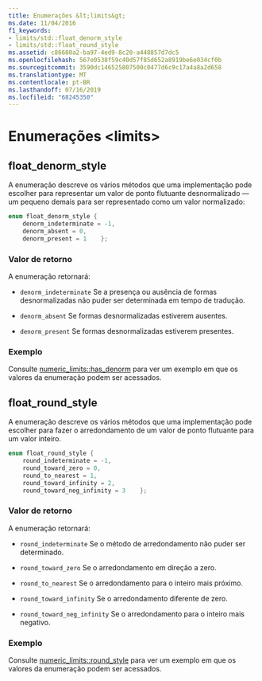 ```yaml
---
title: Enumerações &lt;limits&gt;
ms.date: 11/04/2016
f1_keywords:
- limits/std::float_denorm_style
- limits/std::float_round_style
ms.assetid: c86680a2-ba97-4ed9-8c20-a448857d7dc5
ms.openlocfilehash: 567e0538f59c40d57f85d652a8919be6e034cf0b
ms.sourcegitcommit: 3590dc146525807500c0477d6c9c17a4a8a2d658
ms.translationtype: MT
ms.contentlocale: pt-BR
ms.lasthandoff: 07/16/2019
ms.locfileid: "68245350"
---
```

# <a name="ltlimitsgt-enums"></a>Enumerações &lt;limits&gt;

## <a name="float_denorm_style"></a> float_denorm_style

A enumeração descreve os vários métodos que uma implementação pode escolher para representar um valor de ponto flutuante desnormalizado — um pequeno demais para ser representado como um valor normalizado:

```cpp
enum float_denorm_style {
    denorm_indeterminate = -1,
    denorm_absent = 0,
    denorm_present = 1    };
```

### <a name="return-value"></a>Valor de retorno

A enumeração retornará:

- `denorm_indeterminate` Se a presença ou ausência de formas desnormalizadas não puder ser determinada em tempo de tradução.

- `denorm_absent` Se formas desnormalizadas estiverem ausentes.

- `denorm_present` Se formas desnormalizadas estiverem presentes.

### <a name="example"></a>Exemplo

Consulte [numeric_limits::has_denorm](../standard-library/numeric-limits-class.md#has_denorm) para ver um exemplo em que os valores da enumeração podem ser acessados.

## <a name="float_round_style"></a> float_round_style

A enumeração descreve os vários métodos que uma implementação pode escolher para fazer o arredondamento de um valor de ponto flutuante para um valor inteiro.

```cpp
enum float_round_style {
    round_indeterminate = -1,
    round_toward_zero = 0,
    round_to_nearest = 1,
    round_toward_infinity = 2,
    round_toward_neg_infinity = 3    };
```

### <a name="return-value"></a>Valor de retorno

A enumeração retornará:

- `round_indeterminate` Se o método de arredondamento não puder ser determinado.

- `round_toward_zero` Se o arredondamento em direção a zero.

- `round_to_nearest` Se o arredondamento para o inteiro mais próximo.

- `round_toward_infinity` Se o arredondamento diferente de zero.

- `round_toward_neg_infinity` Se o arredondamento para o inteiro mais negativo.

### <a name="example"></a>Exemplo

Consulte [numeric_limits::round_style](../standard-library/numeric-limits-class.md#round_style) para ver um exemplo em que os valores da enumeração podem ser acessados.
